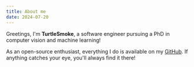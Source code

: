 ```yaml
---
title: About me
date: 2024-07-20
---
```


Greetings, I'm **TurtleSmoke**, a software engineer pursuing a PhD in
computer vision and machine learning!

As an open-source enthusiast, everything I do is available on my [GitHub](https://github.com/TurtleSmoke). If anything
catches your eye, you'll always find it there!
